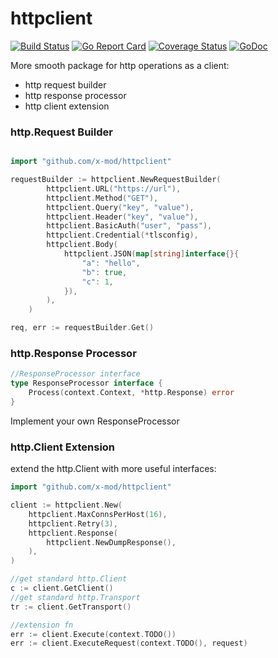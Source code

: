 httpclient
===
[![Build Status](https://travis-ci.org/x-mod/httpclient.svg?branch=master)](https://travis-ci.org/x-mod/httpclient) [![Go Report Card](https://goreportcard.com/badge/github.com/x-mod/httpclient)](https://goreportcard.com/report/github.com/x-mod/httpclient) [![Coverage Status](https://coveralls.io/repos/github/x-mod/httpclient/badge.svg?branch=master)](https://coveralls.io/github/x-mod/httpclient?branch=master) [![GoDoc](https://godoc.org/github.com/x-mod/httpclient?status.svg)](https://godoc.org/github.com/x-mod/httpclient) 

More smooth package for http operations as a client:

- http request builder
- http response processor
- http client extension

### http.Request Builder

````go

import "github.com/x-mod/httpclient"

requestBuilder := httpclient.NewRequestBuilder(
        httpclient.URL("https://url"),
        httpclient.Method("GET"),
        httpclient.Query("key", "value"),
        httpclient.Header("key", "value"),
        httpclient.BasicAuth("user", "pass"),
        httpclient.Credential(*tlsconfig),
        httpclient.Body(
            httpclient.JSON(map[string]interface{}{
                "a": "hello",
                "b": true,
                "c": 1,
            }),
        ),
    )

req, err := requestBuilder.Get()

````

### http.Response Processor

````go
//ResponseProcessor interface
type ResponseProcessor interface {
	Process(context.Context, *http.Response) error
}
````

Implement your own ResponseProcessor

### http.Client Extension

extend the http.Client with more useful interfaces:

````go
import "github.com/x-mod/httpclient"

client := httpclient.New(
    httpclient.MaxConnsPerHost(16),
    httpclient.Retry(3),
    httpclient.Response(
        httpclient.NewDumpResponse(),
    ),
)

//get standard http.Client
c := client.GetClient()
//get standard http.Transport
tr := client.GetTransport()

//extension fn
err := client.Execute(context.TODO())
err := client.ExecuteRequest(context.TODO(), request)

````